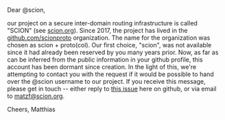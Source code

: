 Dear @scion,

our project on a secure inter-domain routing infrastructure is called "SCION" (see [scion.org](https://www.scion.org)). Since 2017, the project has lived in the [github.com/scionproto]( https://github.com/scionproto) organization. The name for the organization was chosen as scion + proto(col). Our first choice, "scion", was not available since it had already been reserved by you many years prior. Now, as far as can be inferred from the public information in your github profile, this account has been dormant since creation. In the light of this, we're attempting to contact you with the request if it would be possible to hand over the @scion username to our project.
If you receive this message, please get in touch -- either reply to [this issue](https://github.com/matzf/dear-scion/issues/1) here on github, or via email to matzf@scion.org.

Cheers,
Matthias
